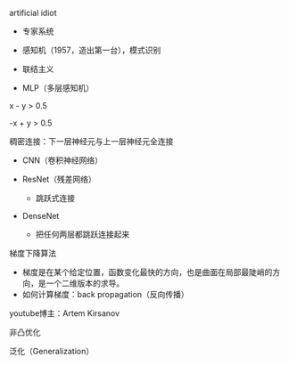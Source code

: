artificial idiot



- 专家系统



- 感知机（1957，造出第一台），模式识别



- 联结主义



- MLP（多层感知机）

x - y > 0.5

-x + y > 0.5



 稠密连接：下一层神经元与上一层神经元全连接



- CNN（卷积神经网络）



- ResNet（残差网络）
    - 跳跃式连接



- DenseNet
    - 把任何两层都跳跃连接起来



梯度下降算法

- 梯度是在某个给定位置，函数变化最快的方向，也是曲面在局部最陡峭的方向，是一个二维版本的求导。
- 如何计算梯度：back propagation（反向传播）



youtube博主：Artem Kirsanov



非凸优化



泛化（Generalization）


